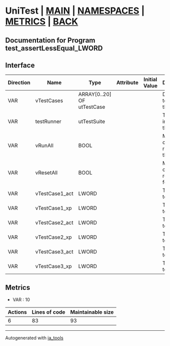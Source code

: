 # UniTest | [MAIN] | [NAMESPACES] | [METRICS] | [BACK]  

## Documentation for Program test_assertLessEqual_LWORD  

## Interface  

| Direction | Name | Type | Attribute | Initial Value | Documentation |
| --------- | ---- | ---- | --------- | ------------- | ------------- |
| VAR | vTestCases | ARRAY[0..20] OF utTestCase |  |  | Definition of all test cases for this POU |  
| VAR | testRunner | utTestSuite |  |  | Test Suite fb instance to run the tests |  
| VAR | vRunAll | BOOL |  |  | Manual command to run all tests for this POU |  
| VAR | vResetAll | BOOL |  |  | Manual command to reset all tests for this POU |  
| VAR | vTestCase1_act | LWORD |  |  | Test data 1 of test case 1 |  
| VAR | vTestCase1_xp | LWORD |  |  | Test data 2 of test case 1 |  
| VAR | vTestCase2_act | LWORD |  |  | Test data 1 of test case 2 |  
| VAR | vTestCase2_xp | LWORD |  |  | Test data 2 of test case 2 |  
| VAR | vTestCase3_act | LWORD |  |  | Test data 1 of test case 3 |  
| VAR | vTestCase3_xp | LWORD |  |  | Test data 2 of test case 3 |  


## Metrics  

- VAR : 10

| Actions | Lines of code | Maintainable size |
| ------- | ------------- | ----------------- |
| 6 | 83 | 93 |

---
Autogenerated with [ia_tools](https://github.com/tkucic/ia_tools)  

[MAIN]: ../../../../index.md
[NAMESPACES]: ../../nsList.md
[METRICS]: ../../../metrics.md
[BACK]: ../nsMain.md
